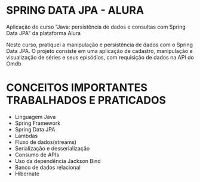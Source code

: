 # SPRING DATA JPA - ALURA
Aplicação do curso "Java: persistência de dados e consultas com Spring Data JPA" da plataforma Alura

Neste curso, pratiquei a manipulação e persistência de dados com o Spring Data JPA.
O projeto consiste em uma aplicação de cadastro, manipulação e visualização de 
séries e seus episódios, com requisição de dados na API do Omdb

# CONCEITOS IMPORTANTES TRABALHADOS E PRATICADOS
- Linguagem Java
- Spring Framework
- Spring Data JPA
- Lambdas
- Fluxo de dados(streams)
- Serialização e desserialização
- Consumo de APIs
- Uso da dependência Jackson Bind
- Banco de dados relacional
- Hibernate
